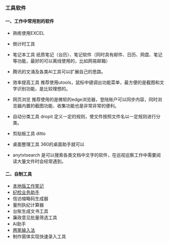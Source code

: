 ### 工具软件

#### 一、工作中常用到的软件

- 熟练使用EXCEL

- 倒计时工具

- 笔记本工具 纸质笔记（台历）、笔记软件（同时具有邮件、日历、网盘、笔记等功能，最好的可以离线使用的，比如网易邮箱）

- 腾讯的文涌及各类AI工具可以扩展自己的思路。

- 效率提高工具 推荐使用utools，鼠标中键调出功能菜单，最方便的是截图和文字识别功能，是比较理想的。

- 网页浏览 推荐使用的是微软的edge浏览器，登陆账户可以同步内容，同时浏览器内置的截图功能、收集功能也是非常非常的便利。

- 自动分类工具 dropit 定义一定的规则，使文件按照文件名以一定规则进行分类。

- 剪贴板工具 ditto

- 桌面整理工具 360的桌面助手就可以

- anytxtsearch 是可以搜索各类文档中文字的软件，在巡视巡察工作中需要阅读大量文件时会经常遇到。

  

#### 二、自制工具

- [本地版工作笔记](ben-di-bi-ji.md)
- [纪检业务助手](home/jijianapp.md)
- 信访缩略码生成器
- 量刑执纪计算器
- 台账生成文书工具
- 廉政意见批量筛选工具
- Ai助手
- [两笔输入法](home/er-bi.md)
- 制作窗体实现快速录入工具

